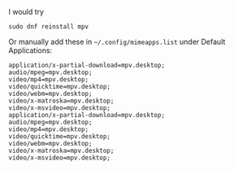 I would try

    sudo dnf reinstall mpv

Or manually add these in `~/.config/mimeapps.list` under Default Applications:

    application/x-partial-download=mpv.desktop;
    audio/mpeg=mpv.desktop;
    video/mp4=mpv.desktop;
    video/quicktime=mpv.desktop;
    video/webm=mpv.desktop;
    video/x-matroska=mpv.desktop;
    video/x-msvideo=mpv.desktop;
    application/x-partial-download=mpv.desktop;
    audio/mpeg=mpv.desktop;
    video/mp4=mpv.desktop;
    video/quicktime=mpv.desktop;
    video/webm=mpv.desktop;
    video/x-matroska=mpv.desktop;
    video/x-msvideo=mpv.desktop;
